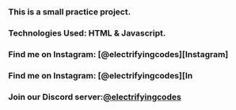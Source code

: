 ### This is a small practice project.

### Technologies Used: HTML & Javascript.

### Find me on Instagram: [@electrifyingcodes][Instagram]
### Find me on Instagram: [@electrifyingcodes][In
### Join our Discord server:[@electrifyingcodes][discord]

[Instgram]: https://www.instagram.com/electrifying_codes
[discord]: htt